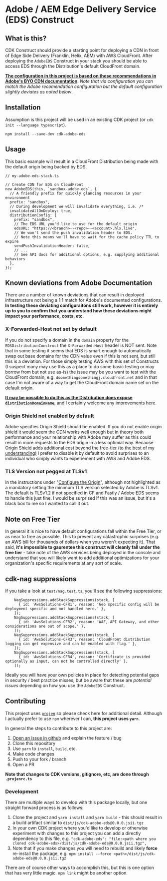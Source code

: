 # Adobe / AEM Edge Delivery Service (EDS) Construct

## What is this?

CDK Construct should provide a starting point for deploying a CDN in front of Edge Side Delivery (Franklin, Helix, AEM) with AWS CloudFront. After deploying the `AdobeEDS` Construct in your stack you should be able to access EDS through the Distribution's default CloudFront domain.

**[The configuration in this project is based on these recommendations in Adobe's BYO CDN documentation](https://www.aem.live/docs/byo-cdn-cloudfront-setup)**. _Note that via configuration you can match the Adobe recomendation configuration but the default configuration slightly deviates as noted below_.


## Installation

Assumption is this project will be used in an existing CDK project (or `cdk init --language typescript`).

```
npm install --save-dev cdk-adobe-eds
```

## Usage

This basic example will result in a CloudFront Distribution being made with the default origin being backed by EDS.

```
// my-adobe-eds-stack.ts

// Create CDN for EDS on CloudFront
new AdobeEDS(this, `sandbox-adobe-eds`, {
  // A friendly prefix for quickly glancing resources in your environment
  prefix: "sandbox",
  // During development we will invalidate everything, i.e. /*
  invalidateAllOnDeploy: true,
  distributionConfig: {
    prefix: "sandbox",
    // The EDS URL you'd like to use for the default origin
    edsURL: "https://<branch>--<repo>--<account>.hlx.live",
    // We won't send the push invalidation header to EDS.
    // Note this means we'll have to wait for the cache policy TTL to expire
    sendPushInvalidationHeader: false,
    // ...
    // See API docs for additional options, e.g. supplying additional behaviors
  },
});
```

## Known deviations from Adobe Documentation

There are a number of known deviations that can result in deployed infrastructure not being a 1:1 match for Adobe's documented configurations. **In testing these deviating configuraitons still work, however it is entirely up to you to confirm that you understand how these deviations might impact your performance, costs, etc**.


### X-Forwarded-Host not set by default

If you do not specify a domain in the `domain` property for the `EDSDistributionConstruct` the `X-Forwarded-Host` header is NOT sent. Note that in some testing it seems that EDS is smart enough to automatically swap out base domains for the CDN value even if this is not sent, but still this is a deviation. For those simply testing AWS with this set of Constructs (I suspect many may use this as a place to do some basic testing or may borrow from but not use as-is) the issue may be you want to test with the CloudFront domain, e.g. `dsomethingsomethingj.cloudfront.net` and in that case I'm not aware of a way to get the CloudFront domain name set on the default origin.

**[It may be possible to do this as the Distribution does expose `distributionDomainName`](https://docs.aws.amazon.com/cdk/api/v2/docs/aws-cdk-lib.aws_cloudfront.IDistribution.html#distributiondomainname)**, and I certainly welcome any improvements here. 

### Origin Shield not enabled by default

Adobe specifies Origin Shield should be enabled. If you do not enable origin shield it would seem the CDN works well enough but in theory both performance and your relationship with Adobe may suffer as this could result in more requests to the EDS origin in a less optimial way. Because [Origin Shield adds additional cost beyond the free-tier (to the best of my understanding)](https://aws.amazon.com/cloudfront/pricing/) I prefer to disable it by default to avoid surprises to an individual who simply wants to experiement with AWS and Adobe EDS.

### TLS Version not pegged at TLSv1

In the instructions under "[Configure the Origin](https://www.aem.live/docs/byo-cdn-cloudfront-setup#configure-the-origin)", although not highlighted as a mandatory setting the minimum TLS version selected by Adobe is TLSv1. The default is TLSv1.2 if not specified in CF and Fastly / Adobe EDS seems to handle this just fine. I would be surprised if this was an issue, but it's a black box to me so I wanted to call it out.


## Note on Free Tier

In general it is nice to have default configurations fall within the Free Tier, or as near to free as possible. This to prevent any catastrophic surprises (e.g. an AWS bill for thousands of dollars when you weren't expecting it). That said, **it's impossible to gaurentee this construct will cleanly fall under the free tier** - take note of the AWS services being deployed in the console and understand that you will likely want to add additional optimizations for your organization's specific requirements at any sort of scale.


## cdk-nag suppressions

If you take a look at `test/nag.test.ts`, you'll see the following suppressions:

```
    NagSuppressions.addStackSuppressions(stack, [
      { id: 'AwsSolutions-CFR1', reason: 'Geo specific config will be deployment specific and not handled here.' },
    ]);
    NagSuppressions.addStackSuppressions(stack, [
      { id: 'AwsSolutions-CFR2', reason: 'WAF, API Gateway, and other considerations are out of scope.' },
    ]);
    NagSuppressions.addStackSuppressions(stack, [
      { id: 'AwsSolutions-CFR3', reason: 'CloudFront distribution logging can get expensive and can be enabled with flag.' },
    ]);
    NagSuppressions.addStackSuppressions(stack, [
      { id: 'AwsSolutions-CFR4', reason: 'Certificate is provided optionally as input, can not be controlled directly' },
    ]);

```

Ideally you will have your own policies in place for detecting potential gaps in security / best practice misses, but be aware that these are _potential issues_ depending on how you use the `AdobeEDS` Construct.

## Contributing

This project uses [`projen`](https://github.com/projen/projen) so please check here for additional detail. Although I actually prefer to use `npm` wherever I can, **this project uses `yarn`**.

In general the steps to contribute to this project are:

1. [Open an issue in github](https://github.com/atamaco/cdk-adobe-eds/issues/new) and explain the feature / bug
2. Clone this repository
3. Use `yarn` to `install`, `build`, etc.
4. Make code changes
5. Push to your fork / branch
6. Open a PR

**Note that changes to CDK versions, gitignore, etc, are done through `.projenrc.ts`**

### Development

There are multiple ways to develop with this package locally, but one straight forward process is as follows:

1. Clone the project and `yarn install` and `yarn build` - this should result in a build artifact similar to `dist/js/cdk-adobe-eds@0.0.0.jsii.tgz`
2. In your own CDK project where you'd like to develop or otherwise experiment with changes to this project you can add a directly dependency to this file, e.g. `"cdk-adobe-eds": "file:<path where you cloned cdk-adobe-eds>/dist/js/cdk-adobe-eds@0.0.0.jsii.tgz",`
3. Note that if you make changes you will need to rebuild and likely **force** re-install the package, e.g. `npm install --force <path>/dist/js/cdk-adobe-eds@0.0.0.jsii.tgz`

There are of course other ways to accomplish this, but this is one option that has very little magic. `npm link` might be another option.

